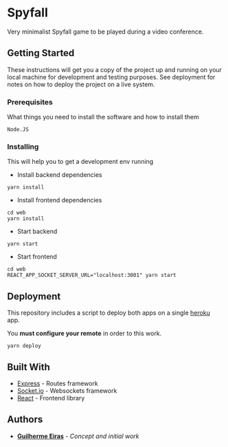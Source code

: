 # Spyfall

Very minimalist Spyfall game to be played during a video conference.

## Getting Started

These instructions will get you a copy of the project up and running on your local machine for development and testing purposes. See deployment for notes on how to deploy the project on a live system.

### Prerequisites

What things you need to install the software and how to install them

```
Node.JS
```

### Installing

This will help you to get a development env running

- Install backend dependencies

```
yarn install
```

- Install frontend dependencies

```
cd web
yarn install
```

- Start backend

```
yarn start
```

- Start frontend

```
cd web
REACT_APP_SOCKET_SERVER_URL="localhost:3001" yarn start
```

## Deployment

This repository includes a script to deploy both apps on a single [heroku](https://www.heroku.com) app.

You **must configure your remote** in order to this work.

```
yarn deploy
```

## Built With

* [Express](https://expressjs.com) - Routes framework
* [Socket.io](https://socket.io) - Websockets framework
* [React](https://reactjs.org) - Frontend library

## Authors

* **[Guilherme Eiras](https://github.com/guieiras)** - *Concept and initial work*
